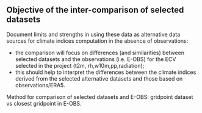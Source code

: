 <!-- README.md is generated from README.Rmd. Please edit that file -->
Objective of the inter-comparison of selected datasets
------------------------------------------------------

<!-- (i.e. in the table above): to  -->

Document limits and strengths in using these data as alternative data sources for climate indices computation in the absence of observations:

-   the comparison will focus on differences (and similarities) between selected datasets and the observations (i.e. E-OBS) for the ECV selected in the project (t2m, rh,w10m,pp,radiation);
-   this should help to interpret the differences between the climate indices derived from the selected alternative datasets and those based on observations/ERA5.

Method for comparison of selected datasets and E-OBS: gridpoint dataset vs closest gridpoint in E-OBS.
